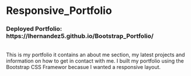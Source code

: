 # Responsive_Portfolio
<h3>Deployed Portfolio: https://lhernandez5.github.io/Bootstrap_Portfolio/</h3>
<br>
This is my portfolio it contains an about me section, my latest projects and information on how to get in contact with me. I built my portfolio using the Bootstrap CSS Framewor becasue I wanted a responsive layout.

